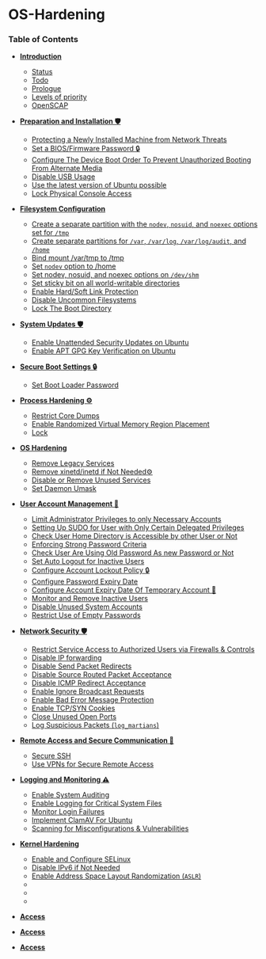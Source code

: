 # OS-Hardening



### Table of Contents

- **[Introduction](#introduction)**
  * [Status](#status)
  * [Todo](#todo)
  * [Prologue](#prologue)
  * [Levels of priority](#levels-of-priority)
  * [OpenSCAP](#openscap)
- **[Preparation and Installation 🛡️](https://github.com/arijitdirghangi/OS-Hardening/blob/main/Ubuntu_20_04_OS_hardening.md#preparation-and-installation-%EF%B8%8F)**
  * [Protecting a Newly Installed Machine from Network Threats](https://github.com/arijitdirghangi/OS-Hardening/blob/main/Ubuntu_20_04_OS_hardening.md#protecting-a-newly-installed-machine-from-network-threats--)
  * [Set a BIOS/Firmware Password 🔒](https://github.com/arijitdirghangi/OS-Hardening/blob/main/Ubuntu_20_04_OS_hardening.md#set-a-biosfirmware-password--)
  * [Configure The Device Boot Order To Prevent Unauthorized Booting From Alternate Media](https://github.com/arijitdirghangi/OS-Hardening/blob/main/Ubuntu_20_04_OS_hardening.md#configure-the-device-boot-order-to-prevent-unauthorized-booting-from-alternate-media-)
  * [Disable USB Usage](https://github.com/arijitdirghangi/OS-Hardening/blob/main/Ubuntu_20_04_OS_hardening.md#disable-usb-usage)
  * [Use the latest version of Ubuntu possible](https://github.com/arijitdirghangi/OS-Hardening/blob/main/Ubuntu_20_04_OS_hardening.md#use-the-latest-version--of-ubuntu)
  * [Lock Physical Console Access](https://github.com/arijitdirghangi/OS-Hardening/blob/main/Ubuntu_20_04_OS_hardening.md#lock-physical-console-access-)
- **[Filesystem Configuration](#filesystem-configuration-)**
  * [Create a separate partition with the `nodev`, `nosuid`, and `noexec` options set for `/tmp`](https://github.com/arijitdirghangi/OS-Hardening/blob/main/Ubuntu_20_04_OS_hardening.md#create-a-separate-partition-with-the-nodev-nosuid-and-noexec-options-set-for-tmp--)
  * [Create separate partitions for `/var`, `/var/log`, `/var/log/audit`, and `/home`](https://github.com/arijitdirghangi/OS-Hardening/blob/main/Ubuntu_20_04_OS_hardening.md#create-separate-partitions-for-var-varlog-varlogaudit-and-home-)
  * [Bind mount /var/tmp to /tmp ](https://github.com/arijitdirghangi/OS-Hardening/blob/main/Ubuntu_20_04_OS_hardening.md#bind-mount-vartmp-to-tmp-)
  * [Set `nodev` option to /home](https://github.com/arijitdirghangi/OS-Hardening/blob/main/Ubuntu_20_04_OS_hardening.md#set-nodev-option-to-home)
  * [Set nodev, nosuid, and noexec options on `/dev/shm`](https://github.com/arijitdirghangi/OS-Hardening/blob/main/Ubuntu_20_04_OS_hardening.md#set-nodev-nosuid-and-noexec-options-on-devshm)
  * [Set sticky bit on all world-writable directories](https://github.com/arijitdirghangi/OS-Hardening/blob/main/Ubuntu_20_04_OS_hardening.md#set-sticky-bit-on-all-world-writable-directories)
  * [Enable Hard/Soft Link Protection](https://github.com/arijitdirghangi/OS-Hardening/blob/main/Ubuntu_20_04_OS_hardening.md#enable-hardsoft-link-protection)
  * [Disable Uncommon Filesystems](https://github.com/arijitdirghangi/OS-Hardening/blob/main/Ubuntu_20_04_OS_hardening.md#disable-uncommon-filesystems)
  * [Lock The Boot Directory](https://github.com/arijitdirghangi/OS-Hardening/blob/main/Ubuntu_20_04_OS_hardening.md#lock-the-boot-directory)
- **[System Updates 🛡️](https://github.com/arijitdirghangi/OS-Hardening/blob/main/Ubuntu_20_04_OS_hardening.md#system-updates-%EF%B8%8F)**
  * [Enable Unattended Security Updates on Ubuntu](https://github.com/arijitdirghangi/OS-Hardening/blob/main/Ubuntu_20_04_OS_hardening.md#enable-unattended-security-updates-on-ubuntu)
  * [Enable APT GPG Key Verification on Ubuntu](https://github.com/arijitdirghangi/OS-Hardening/blob/main/Ubuntu_20_04_OS_hardening.md#enable-apt-gpg-key-verification-on-ubuntu)
- **[Secure Boot Settings 🔒](https://github.com/arijitdirghangi/OS-Hardening/blob/main/Ubuntu_20_04_OS_hardening.md#secure-boot-settings-)**
  * [Set Boot Loader Password](https://github.com/arijitdirghangi/OS-Hardening/blob/main/Ubuntu_20_04_OS_hardening.md#set-boot-loader-password)
- **[Process Hardening ⚙️](https://github.com/arijitdirghangi/OS-Hardening/blob/main/Ubuntu_20_04_OS_hardening.md#process-hardening-%EF%B8%8F)**
  * [Restrict Core Dumps](https://github.com/arijitdirghangi/OS-Hardening/blob/main/Ubuntu_20_04_OS_hardening.md#restrict-core-dumps)
  * [Enable Randomized Virtual Memory Region Placement](https://github.com/arijitdirghangi/OS-Hardening/blob/main/Ubuntu_20_04_OS_hardening.md#enable-randomized-virtual-memory-region-placement)
  * [Lock]()
- **[OS Hardening](https://github.com/arijitdirghangi/OS-Hardening/blob/main/Ubuntu_20_04_OS_hardening.md#os-hardening)**
  * [Remove Legacy Services](https://github.com/arijitdirghangi/OS-Hardening/blob/main/Ubuntu_20_04_OS_hardening.md#remove-legacy-services)
  * [Remove xinetd/inetd if Not Needed⚙️](https://github.com/arijitdirghangi/OS-Hardening/blob/main/Ubuntu_20_04_OS_hardening.md#remove-xinetdinetd-if-not-needed%EF%B8%8F)
  * [Disable or Remove Unused Services](https://github.com/arijitdirghangi/OS-Hardening/blob/main/Ubuntu_20_04_OS_hardening.md#disable-or-remove-unused-services)
  * [Set Daemon Umask](https://github.com/arijitdirghangi/OS-Hardening/blob/main/Ubuntu_20_04_OS_hardening.md#set-daemon-umask)
- **[User Account Management 👤](https://github.com/arijitdirghangi/OS-Hardening/blob/main/Ubuntu_20_04_OS_hardening.md#user-account-management-)**
  * [Limit Administrator Privileges to only Necessary Accounts](https://github.com/arijitdirghangi/OS-Hardening/blob/main/Ubuntu_20_04_OS_hardening.md#limit-administrator-privileges-to-only-necessary-accounts)
  * [Setting Up SUDO for User with Only Certain Delegated Privileges](https://github.com/arijitdirghangi/OS-Hardening/blob/main/Ubuntu_20_04_OS_hardening.md#setting-up-sudo-for-user-with-only-certain-delegated-privileges)
  * [Check User Home Directory is Accessible by other User or Not](https://github.com/arijitdirghangi/OS-Hardening/blob/main/Ubuntu_20_04_OS_hardening.md#check-user-home-directory-is-accessible-by-other-user-or-not)
  * [Enforcing Strong Password Criteria](https://github.com/arijitdirghangi/OS-Hardening/blob/main/Ubuntu_20_04_OS_hardening.md#enforcing-strong-password-criteria)
  * [Check User Are Using Old Password As new Password or Not](https://github.com/arijitdirghangi/OS-Hardening/blob/main/Ubuntu_20_04_OS_hardening.md#check-user-are-using-old-password-as-new-password-or-not)
  * [Set Auto Logout for Inactive Users](https://github.com/arijitdirghangi/OS-Hardening/blob/main/Ubuntu_20_04_OS_hardening.md#set-auto-logout-for-inactive-users)
  * [Configure Account Lockout Policy 🔒](https://github.com/arijitdirghangi/OS-Hardening/blob/main/Ubuntu_20_04_OS_hardening.md#configure-account-lockout-policy-)
  * [Configure Password Expiry Date](https://github.com/arijitdirghangi/OS-Hardening/blob/main/Ubuntu_20_04_OS_hardening.md#configure-password-expiry-date)
  * [Configure Account Expiry Date Of Temporary Account 👤](https://github.com/arijitdirghangi/OS-Hardening/blob/main/Ubuntu_20_04_OS_hardening.md#configure-account-expiry-date-of-temporary-account-)
  * [Monitor and Remove Inactive Users](https://github.com/arijitdirghangi/OS-Hardening/blob/main/Ubuntu_20_04_OS_hardening.md#monitor-and-remove-inactive-users)
  * [Disable Unused System Accounts](https://github.com/arijitdirghangi/OS-Hardening/blob/main/Ubuntu_20_04_OS_hardening.md#disable-unused-system-accounts)
  * [Restrict Use of Empty Passwords](https://github.com/arijitdirghangi/OS-Hardening/blob/main/Ubuntu_20_04_OS_hardening.md#restrict-use-of-empty-passwords)
- **[Network Security 🛡️](https://github.com/arijitdirghangi/OS-Hardening/blob/main/Ubuntu_20_04_OS_hardening.md#network-security-%EF%B8%8F)**
  * [Restrict Service Access to Authorized Users via Firewalls & Controls](https://github.com/arijitdirghangi/OS-Hardening/blob/main/Ubuntu_20_04_OS_hardening.md#restrict-service-access-to-authorized-users-via-firewalls--controls)
  * [Disable IP forwarding](https://github.com/arijitdirghangi/OS-Hardening/blob/main/Ubuntu_20_04_OS_hardening.md#disable-ip-forwarding)
  * [Disable Send Packet Redirects](https://github.com/arijitdirghangi/OS-Hardening/blob/main/Ubuntu_20_04_OS_hardening.md#disable-send-packet-redirects)
  * [Disable Source Routed Packet Acceptance](https://github.com/arijitdirghangi/OS-Hardening/blob/main/Ubuntu_20_04_OS_hardening.md#disable-source-routed-packet-acceptance)
  * [Disable ICMP Redirect Acceptance](https://github.com/arijitdirghangi/OS-Hardening/blob/main/Ubuntu_20_04_OS_hardening.md#disable-icmp-redirect-acceptance)
  * [Enable Ignore Broadcast Requests](https://github.com/arijitdirghangi/OS-Hardening/blob/main/Ubuntu_20_04_OS_hardening.md#enable-ignore-broadcast-requests)
  * [Enable Bad Error Message Protection](https://github.com/arijitdirghangi/OS-Hardening/blob/main/Ubuntu_20_04_OS_hardening.md#enable-bad-error-message-protection)
  * [Enable TCP/SYN Cookies](https://github.com/arijitdirghangi/OS-Hardening/blob/main/Ubuntu_20_04_OS_hardening.md#enable-tcpsyn-cookies)
  * [Close Unused Open Ports](https://github.com/arijitdirghangi/OS-Hardening/blob/main/Ubuntu_20_04_OS_hardening.md#close-unused-open-ports)
  * [Log Suspicious Packets (`log_martians`)](https://github.com/arijitdirghangi/OS-Hardening/blob/main/Ubuntu_20_04_OS_hardening.md#log-suspicious-packets-log_martians)
- **[Remote Access and Secure Communication 🤖](https://github.com/arijitdirghangi/OS-Hardening/blob/main/Ubuntu_20_04_OS_hardening.md#remote-access-and-secure-communication-)**
  * [Secure SSH](https://github.com/arijitdirghangi/OS-Hardening/blob/main/Ubuntu_20_04_OS_hardening.md#secure-ssh)
  * [Use VPNs for Secure Remote Access](https://github.com/arijitdirghangi/OS-Hardening/blob/main/Ubuntu_20_04_OS_hardening.md#use-vpns-for-secure-remote-access)
- **[Logging and Monitoring ⚠️](https://github.com/arijitdirghangi/OS-Hardening/blob/main/Ubuntu_20_04_OS_hardening.md#logging-and-monitoring-%EF%B8%8F)**
  * [Enable System Auditing](https://github.com/arijitdirghangi/OS-Hardening/blob/main/Ubuntu_20_04_OS_hardening.md#enable-system-auditing)
  * [Enable Logging for Critical System Files](https://github.com/arijitdirghangi/OS-Hardening/blob/main/Ubuntu_20_04_OS_hardening.md#enable-logging-for-critical-system-files)
  * [Monitor Login Failures](https://github.com/arijitdirghangi/OS-Hardening/blob/main/Ubuntu_20_04_OS_hardening.md#monitor-login-failures)
  * [Implement ClamAV For Ubuntu](https://github.com/arijitdirghangi/OS-Hardening/blob/main/Ubuntu_20_04_OS_hardening.md#implement-clamav-for-ubuntu)
  * [Scanning for Misconfigurations & Vulnerabilities](https://github.com/arijitdirghangi/OS-Hardening/blob/main/Ubuntu_20_04_OS_hardening.md#scanning-for-misconfigurations--vulnerabilities)
- **[Kernel Hardening](https://github.com/arijitdirghangi/OS-Hardening/blob/main/Ubuntu_20_04_OS_hardening.md#kernel-hardening)**
  * [Enable and Configure SELinux](https://github.com/arijitdirghangi/OS-Hardening/blob/main/Ubuntu_20_04_OS_hardening.md#enable-and-configure-selinux)
  * [Disable IPv6 if Not Needed](https://github.com/arijitdirghangi/OS-Hardening/blob/main/Ubuntu_20_04_OS_hardening.md#disable-ipv6-if-not-needed)
  * [Enable Address Space Layout Randomization (`ASLR`)](https://github.com/arijitdirghangi/OS-Hardening/blob/main/Ubuntu_20_04_OS_hardening.md#enable-address-space-layout-randomization-aslr)
  * []()
  * []()
  * []()

- **[Access]()**
- **[Access]()**
- **[Access]()**


